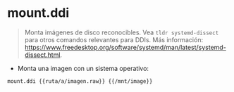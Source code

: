 # mount.ddi

> Monta imágenes de disco reconocibles.
> Vea `tldr systemd-dissect` para otros comandos relevantes para DDIs.
> Más información: <https://www.freedesktop.org/software/systemd/man/latest/systemd-dissect.html>.

- Monta una imagen con un sistema operativo:

`mount.ddi {{ruta/a/imagen.raw}} {{/mnt/image}}`
